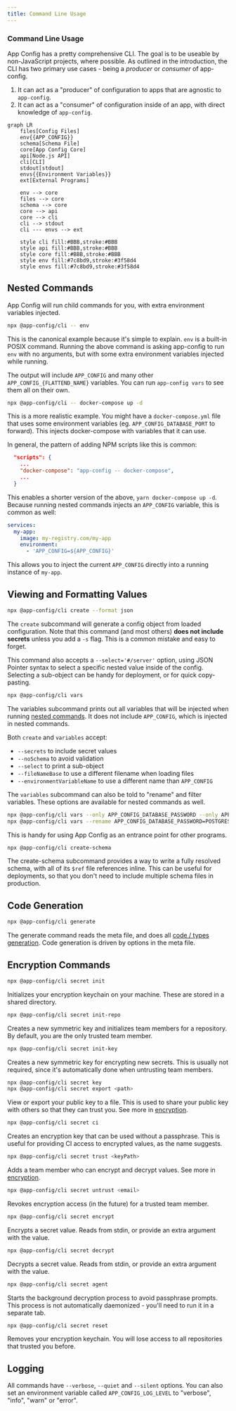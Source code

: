 ```yaml
---
title: Command Line Usage
---
```


### Command Line Usage

App Config has a pretty comprehensive CLI. The goal is to be useable by non-JavaScript
projects, where possible. As outlined in the introduction, the CLI has two primary use
cases - being a _producer_ or _consumer_ of app-config.

1. It can act as a "producer" of configuration to apps that are agnostic to `app-config`.
2. It can act as a "consumer" of configuration inside of an app, with direct knowledge of `app-config`.

```mermaid
graph LR
    files[Config Files]
    env{{APP_CONFIG}}
    schema[Schema File]
    core[App Config Core]
    api[Node.js API]
    cli[CLI]
    stdout[stdout]
    envs{{Environment Variables}}
    ext[External Programs]

    env --> core
    files --> core
    schema --> core
    core --> api
    core --> cli
    cli --> stdout
    cli --- envs --> ext

    style cli fill:#BBB,stroke:#BBB
    style api fill:#BBB,stroke:#BBB
    style core fill:#BBB,stroke:#BBB
    style env fill:#7c8bd9,stroke:#3f58d4
    style envs fill:#7c8bd9,stroke:#3f58d4
```

## Nested Commands

App Config will run child commands for you, with extra environment variables injected.

```sh
npx @app-config/cli -- env
```

This is the canonical example because it's simple to explain.
`env` is a built-in POSIX command.
Running the above command is asking app-config to run `env` with no arguments, but with
some extra environment variables injected while running.

The output will include `APP_CONFIG` and many other `APP_CONFIG_{FLATTEND_NAME}` variables.
You can run `app-config vars` to see them all on their own.

```sh
npx @app-config/cli -- docker-compose up -d
```

This is a more realistic example. You might have a `docker-compose.yml` file that uses some
environment variables (eg. `APP_CONFIG_DATABASE_PORT` to forward). This injects docker-compose
with variables that it can use.

In general, the pattern of adding NPM scripts like this is common:

```json
  "scripts": {
    ...
    "docker-compose": "app-config -- docker-compose",
    ...
  }
```

This enables a shorter version of the above, `yarn docker-compose up -d`.
Because running nested commands injects an `APP_CONFIG` variable, this is common as well:

```yaml
services:
  my-app:
    image: my-registry.com/my-app
    environment:
      - 'APP_CONFIG=${APP_CONFIG}'
```

This allows you to inject the current `APP_CONFIG` directly into a running instance of `my-app`.

## Viewing and Formatting Values

```sh
npx @app-config/cli create --format json
```

The `create` subcommand will generate a config object from loaded configuration.
Note that this command (and most others) **does not include secrets** unless you add a `-s` flag.
This is a common mistake and easy to forget.

This command also accepts a `--select='#/server'` option, using JSON Pointer syntax
to select a specific nested value inside of the config. Selecting a sub-object
can be handy for deployment, or for quick copy-pasting.

```sh
npx @app-config/cli vars
```

The variables subcommand prints out all variables that will be injected when running [nested commands](#nested-commands).
It does not include `APP_CONFIG`, which is injected in nested commands.

Both `create` and `variables` accept:

- `--secrets` to include secret values
- `--noSchema` to avoid validation
- `--select` to print a sub-object
- `--fileNameBase` to use a different filename when loading files
- `--environmentVariableName` to use a different name than `APP_CONFIG`

The `variables` subcommand can also be told to "rename" and filter variables.
These options are available for nested commands as well.

```sh
npx @app-config/cli vars --only APP_CONFIG_DATABASE_PASSWORD --only APP_CONFIG_DATABASE_USER
npx @app-config/cli vars --rename APP_CONFIG_DATABASE_PASSWORD=POSTGRES_PASSWORD --only POSTGRES_PASSWORD
```

This is handy for using App Config as an entrance point for other programs.

```sh
npx @app-config/cli create-schema
```

The create-schema subcommand provides a way to write a fully resolved schema, with all of its `$ref` file references inline.
This can be useful for deployments, so that you don't need to include multiple schema files in production.

## Code Generation

```sh
npx @app-config/cli generate
```

The generate command reads the meta file, and does all [code / types generation](./codegen.md).
Code generation is driven by options in the meta file.

## Encryption Commands

```sh
npx @app-config/cli secret init
```

Initializes your encryption keychain on your machine. These are stored in a shared directory.

```sh
npx @app-config/cli secret init-repo
```

Creates a new symmetric key and initializes team members for a repository.
By default, you are the only trusted team member.

```sh
npx @app-config/cli secret init-key
```

Creates a new symmetric key for encrypting new secrets. This is usually not required,
since it's automatically done when untrusting team members.

```sh
npx @app-config/cli secret key
npx @app-config/cli secret export <path>
```

View or export your public key to a file. This is used to share your public key with
others so that they can trust you. See more in [encryption](./encryption.md#trusting-users).

```sh
npx @app-config/cli secret ci
```

Creates an encryption key that can be used without a passphrase. This is useful for
providing CI access to encrypted values, as the name suggests.

```sh
npx @app-config/cli secret trust <keyPath>
```

Adds a team member who can encrypt and decrypt values. See more in [encryption](./encryption.md#trusting-users).

```sh
npx @app-config/cli secret untrust <email>
```

Revokes encryption access (in the future) for a trusted team member.

```sh
npx @app-config/cli secret encrypt
```

Encrypts a secret value. Reads from stdin, or provide an extra argument with the value.

```sh
npx @app-config/cli secret decrypt
```

Decrypts a secret value. Reads from stdin, or provide an extra argument with the value.

```sh
npx @app-config/cli secret agent
```

Starts the background decryption process to avoid passphrase prompts. This process
is not automatically daemonized - you'll need to run it in a separate tab.

```sh
npx @app-config/cli secret reset
```

Removes your encryption keychain. You will lose access to all repositories that
trusted you before.

## Logging

All commands have `--verbose`, `--quiet` and `--silent` options. You can also set
an environment variable called `APP_CONFIG_LOG_LEVEL` to "verbose", "info", "warn" or "error".
